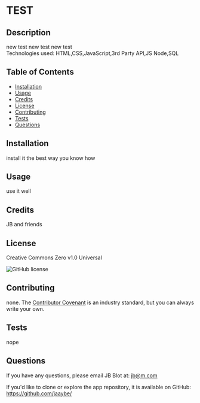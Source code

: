 
# TEST

## Description

new test new test new test  
Technologies used:
HTML,CSS,JavaScript,3rd Party API,JS Node,SQL


## Table of Contents

* [Installation](#installation)
* [Usage](#usage)
* [Credits](#credits)
* [License](#license)
* [Contributing](#contributing)
* [Tests](#tests)
* [Questions](#questions)


## Installation

install it the best way you know how 


## Usage 

use it well 


## Credits

JB and friends


## License

Creative Commons Zero v1.0 Universal

![GitHub license](https://img.shields.io/badge/license-Creative-blue.svg)


## Contributing

none. The [Contributor Covenant](https://www.contributor-covenant.org/) is an industry standard, but you can always write your own.


## Tests

nope

       
## Questions

If you have any questions, please email JB Blot at: jb@m.com

If you'd like to clone or explore the app repository, it is available on GitHub:
https://github.com/jaaybe/
    